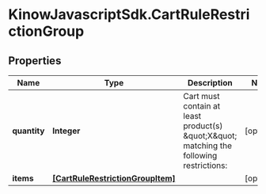 # KinowJavascriptSdk.CartRuleRestrictionGroup

## Properties
Name | Type | Description | Notes
------------ | ------------- | ------------- | -------------
**quantity** | **Integer** | Cart must contain at least product(s) \&quot;X\&quot; matching the following restrictions: | [optional] 
**items** | [**[CartRuleRestrictionGroupItem]**](CartRuleRestrictionGroupItem.md) |  | [optional] 



